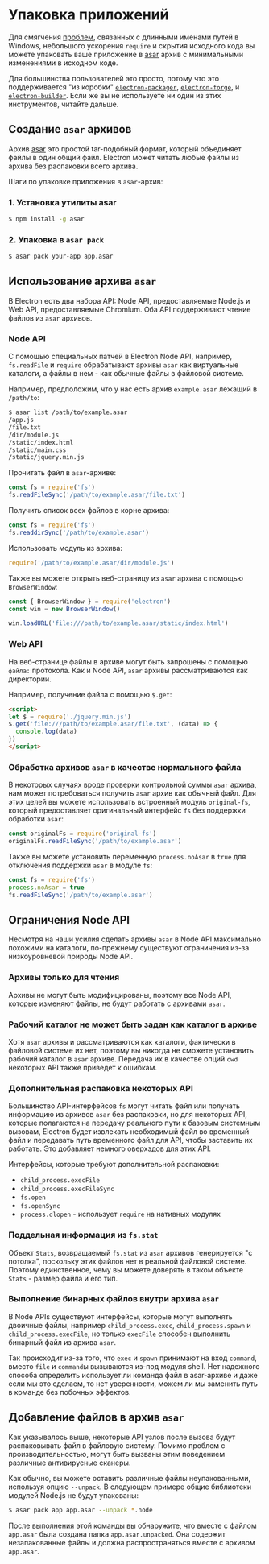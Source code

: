 # Упаковка приложений

Для смягчения [проблем](https://github.com/joyent/node/issues/6960), связанных с длинными именами путей в Windows, небольшого ускорения `require` и скрытия исходного кода вы можете упаковать ваше приложение в [asar][asar] архив с минимальными изменениями в исходном коде.

Для большинства пользователей это просто, потому что это поддерживается "из коробки" [`electron-packager`][electron-packager], [`electron-forge`][electron-forge], и [`electron-builder`][electron-builder]. Если же вы не используете ни один из этих инструментов, читайте дальше.

## Создание `asar` архивов

Архив [asar][asar] это простой tar-подобный формат, который объединяет файлы в один общий файл. Electron может читать любые файлы из архива без распаковки всего архива.

Шаги по упаковке приложения в `asar`-архив:

### 1. Установка утилиты asar

```sh
$ npm install -g asar
```

### 2. Упаковка в `asar pack`

```sh
$ asar pack your-app app.asar
```

## Использование архива `asar`

В Electron есть два набора API: Node API, предоставляемые Node.js и Web API, предоставляемые Chromium. Оба API поддерживают чтение файлов из `asar` архивов.

### Node API

С помощью специальных патчей в Electron Node API, например, `fs.readFile` и `require` обрабатывают архивы `asar` как виртуальные каталоги, а файлы в нем - как обычные файлы в файловой системе.

Например, предположим, что у нас есть архив `example.asar` лежащий в `/path/to`:

```sh
$ asar list /path/to/example.asar
/app.js
/file.txt
/dir/module.js
/static/index.html
/static/main.css
/static/jquery.min.js
```

Прочитать файл в `asar`-архиве:

```javascript
const fs = require('fs')
fs.readFileSync('/path/to/example.asar/file.txt')
```

Получить список всех файлов в корне архива:

```javascript
const fs = require('fs')
fs.readdirSync('/path/to/example.asar')
```

Использовать модуль из архива:

```javascript
require('/path/to/example.asar/dir/module.js')
```

Также вы можете открыть веб-страницу из `asar` архива с помощью `BrowserWindow`:

```javascript
const { BrowserWindow } = require('electron')
const win = new BrowserWindow()

win.loadURL('file:///path/to/example.asar/static/index.html')
```

### Web API

На веб-странице файлы в архиве могут быть запрошены с помощью `файла:` протокола. Как и Node API, `asar` архивы рассматриваются как директории.

Например, получение файла с помощью `$.get`:

```html
<script>
let $ = require('./jquery.min.js')
$.get('file:///path/to/example.asar/file.txt', (data) => {
  console.log(data)
})
</script>
```

### Обработка архивов `asar` в качестве нормального файла

В некоторых случаях вроде проверки контрольной суммы `asar` архива, нам может потребоваться получить `asar` архив как обычный файл. Для этих целей вы можете использовать встроенный модуль `original-fs`, который предоставляет оригинальный интерфейс `fs` без поддержки обработки `asar`:

```javascript
const originalFs = require('original-fs')
originalFs.readFileSync('/path/to/example.asar')
```

Также вы можете установить переменную `process.noAsar` в `true` для отключения поддержки `asar` в модуле `fs`:

```javascript
const fs = require('fs')
process.noAsar = true
fs.readFileSync('/path/to/example.asar')
```

## Ограничения Node API

Несмотря на наши усилия сделать архивы `asar` в Node API максимально похожими на каталоги, по-прежнему существуют ограничения из-за низкоуровневой природы Node API.

### Архивы только для чтения

Архивы не могут быть модифицированы, поэтому все Node API, которые изменяют файлы, не будут работать с архивами `asar`.

### Рабочий каталог не может быть задан как каталог в архиве

Хотя `asar` архивы и рассматриваются как каталоги, фактически в файловой системе их нет, поэтому вы никогда не сможете установить рабочий каталог в `asar` архиве. Передача их в качестве опций `cwd` некоторых API также приведет к ошибкам.

### Дополнительная распаковка некоторых API

Большинство API-интерфейсов `fs` могут читать файл или получать информацию из архивов `asar` без распаковки, но для некоторых API, которые полагаются на передачу реального пути к базовым системным вызовам, Electron будет извлекать необходимый файл во временный файл и передавать путь временного файл для API, чтобы заставить их работать. Это добавляет немного оверхэдов для этих API.

Интерфейсы, которые требуют дополнительной распаковки:

* `child_process.execFile`
* `child_process.execFileSync`
* `fs.open`
* `fs.openSync`
* `process.dlopen` - использует `require` на нативных модулях

### Поддельная информация из `fs.stat`

Объект `Stats`, возвращаемый `fs.stat` из `asar` архивов генерируется "с потолка", поскольку этих файлов нет в реальной файловой системе. Поэтому единственное, чему вы можете доверять в таком объекте `Stats` - размер файла и его тип.

### Выполнение бинарных файлов внутри архива `asar`

В Node APIs существуют интерфейсы, которые могут выполнять двоичные файлы, например `child_process.exec`, `child_process.spawn` и `child_process.execFile`, но только `execFile` способен выполнить бинарный файл из архива `asar`.

Так происходит из-за того, что `exec` и `spawn` принимают на вход `command`, вместо `file` и `command`ы вызываются из-под модуля shell. Нет надежного способа определить использует ли команда файл в asar-архиве и даже если мы это сделаем, то нет уверенности, можем ли мы заменить путь в команде без побочных эффектов.

## Добавление файлов в архив `asar`

Как указывалось выше, некоторые API узлов после вызова будут распаковывать файл в файловую систему. Помимо проблем с производительностью, могут быть вызваны этим поведением различные антивирусные сканеры.

Как обычно, вы можете оставить различные файлы неупакованными, используя опцию `--unpack`. В следующем примере общие библиотеки модулей Node.js не будут упакованы:

```sh
$ asar pack app app.asar --unpack *.node
```

После выполнения этой команды вы обнаружите, что вместе с файлом `app.asar` была создана папка `app.asar.unpacked`. Она содержит незапакованные файлы и должна распространяться вместе с архивом `app.asar`.

[asar]: https://github.com/electron/asar
[electron-packager]: https://github.com/electron/electron-packager
[electron-forge]: https://github.com/electron-userland/electron-forge
[electron-builder]: https://github.com/electron-userland/electron-builder


